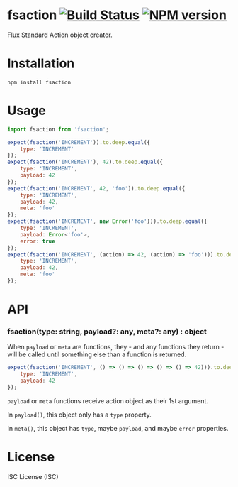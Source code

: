 # fsaction [![Build Status](https://travis-ci.org/darsain/fsaction.svg?branch=master)](https://travis-ci.org/darsain/fsaction) [![NPM version](https://img.shields.io/npm/v/fsaction.svg)](https://www.npmjs.com/package/fsaction)

Flux Standard Action object creator.

# Installation

```
npm install fsaction
```

# Usage

```js
import fsaction from 'fsaction';

expect(fsaction('INCREMENT')).to.deep.equal({
	type: 'INCREMENT'
});
expect(fsaction('INCREMENT'), 42).to.deep.equal({
	type: 'INCREMENT',
	payload: 42
});
expect(fsaction('INCREMENT', 42, 'foo')).to.deep.equal({
	type: 'INCREMENT',
	payload: 42,
	meta: 'foo'
});
expect(fsaction('INCREMENT', new Error('foo'))).to.deep.equal({
	type: 'INCREMENT',
	payload: Error<'foo'>,
	error: true
});
expect(fsaction('INCREMENT', (action) => 42, (action) => 'foo'))).to.deep.equal({
	type: 'INCREMENT',
	payload: 42,
	meta: 'foo'
});
```

# API

### fsaction(type: string, payload?: any, meta?: any) : object

When `payload` or `meta` are functions, they - and any functions they return - will be called until something else than a function is returned.

```js
expect(fsaction('INCREMENT', () => () => () => () => () => 42))).to.deep.equal({
	type: 'INCREMENT',
	payload: 42
});
```

`payload` or `meta` functions receive action object as their 1st argument.

In `payload()`, this object only has a `type` property.

In `meta()`, this object has `type`, maybe `payload`, and maybe `error` properties.

# License

ISC License (ISC)